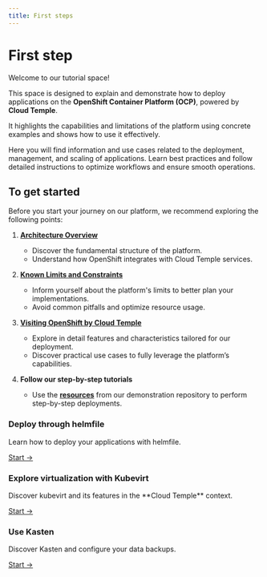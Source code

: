 ```yaml
---
title: First steps
---
```


# First step

Welcome to our tutorial space!

This space is designed to explain and demonstrate how to deploy applications on the **OpenShift Container Platform (OCP)**, powered by **Cloud Temple**.

It highlights the capabilities and limitations of the platform using concrete examples and shows how to use it effectively.

Here you will find information and use cases related to the deployment, management, and scaling of applications. Learn best practices and follow detailed instructions to optimize workflows and ensure smooth operations.

## To get started

Before you start your journey on our platform, we recommend exploring the following points:

1. [**Architecture Overview**](../concepts.md#architecture-générale-de-la-plateforme)
   - Discover the fundamental structure of the platform.
   - Understand how OpenShift integrates with Cloud Temple services.

2. [**Known Limits and Constraints**](../concepts.md#limites-actuelles-de-loffre-redhat-openshift-en-environnement-secnumcloud)
   - Inform yourself about the platform's limits to better plan your implementations.
   - Avoid common pitfalls and optimize resource usage.

3. [**Visiting OpenShift by Cloud Temple**](../quickstart.md)
   - Explore in detail features and characteristics tailored for our deployment.
   - Discover practical use cases to fully leverage the platform’s capabilities.

4. **Follow our step-by-step tutorials**
   - Use the [**resources**](https://github.com/Cloud-Temple/product-openshift-how-to/tree/main) from our demonstration repository to perform step-by-step deployments.


<div class="card-grid">
  <div class="card">
    <h3>Deploy through helmfile</h3>
    <p>Learn how to deploy your applications with helmfile.</p>
    <a href="./deploy-through-helmfile" class="card-link">Start &rarr;</a>
  </div>
  <div class="card">
    <h3>Explore virtualization with Kubevirt</h3>
    <p>Discover kubevirt and its features in the **Cloud Temple** context.</p>
    <a href="./deploy-vm-with-kubevirt" class="card-link">Start &rarr;</a>
  </div>
  <div class="card">
    <h3>Use Kasten</h3>
    <p>Discover Kasten and configure your data backups.</p>
    <a href="./using-kasten" class="card-link">Start &rarr;</a>
  </div>
</div>